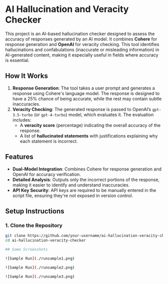 # AI Hallucination and Veracity Checker

This project is an AI-based hallucination checker designed to assess the accuracy of responses generated by an AI model. It combines **Cohere** for response generation and **OpenAI** for veracity checking. This tool identifies hallucinations and confabulations (inaccurate or misleading information) in AI-generated content, making it especially useful in fields where accuracy is essential.

## How It Works

1. **Response Generation**: The tool takes a user prompt and generates a response using Cohere's language model. The response is designed to have a 25% chance of being accurate, while the rest may contain subtle inaccuracies.
2. **Veracity Checking**: The generated response is passed to OpenAI’s `gpt-3.5-turbo` (or `gpt-4-turbo`) model, which evaluates it. The evaluation includes:
   - A **veracity score** (percentage) indicating the overall accuracy of the response.
   - A list of **hallucinated statements** with justifications explaining why each statement is incorrect.

## Features

- **Dual-Model Integration**: Combines Cohere for response generation and OpenAI for accuracy verification.
- **Detailed Analysis**: Outputs only the incorrect portions of the response, making it easier to identify and understand inaccuracies.
- **API Key Security**: API keys are required to be manually entered in the script file, ensuring they're not exposed in version control.

## Setup Instructions

### 1. Clone the Repository

```bash
git clone https://github.com/your-username/ai-hallucination-veracity-checker.git
cd ai-hallucination-veracity-checker

## Some Screenshots 

![Sample Run](./runsample1.png)

![Sample Run](./runsample2.png)

![Sample Run](./runsample3.png)
